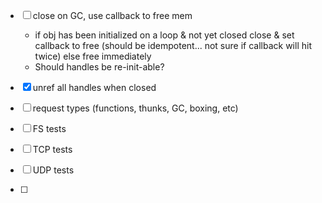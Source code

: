 - [ ] close on GC, use callback to free mem
  + if obj has been initialized on a loop & not yet closed
       close & set callback to free (should be idempotent... not sure if callback will hit twice)
   else free immediately
  + Should handles be re-init-able? 
- [X] unref all handles when closed
- [ ] request types (functions, thunks, GC, boxing, etc)

- [ ] FS tests
- [ ] TCP tests
- [ ] UDP tests
- [ ] 
